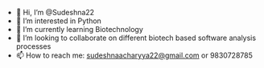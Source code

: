 - 👋 Hi, I’m @Sudeshna22
- 👀 I’m interested in Python
- 🌱 I’m currently learning Biotechnology
- 💞️ I’m looking to collaborate on different biotech based software analysis processes
- 📫 How to reach me: sudeshnaacharyya22@gmail.com or 9830728785

<!---
Sudeshna22/Sudeshna22 is a ✨ special ✨ repository because its `README.md` (this file) appears on your GitHub profile.
You can click the Preview link to take a look at your changes.
--->
